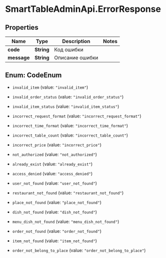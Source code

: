 # SmartTableAdminApi.ErrorResponse

## Properties

Name | Type | Description | Notes
------------ | ------------- | ------------- | -------------
**code** | **String** | Код ошибки | 
**message** | **String** | Описание ошибки | 



## Enum: CodeEnum


* `invalid_item` (value: `"invalid_item"`)

* `invalid_order_status` (value: `"invalid_order_status"`)

* `invalid_item_status` (value: `"invalid_item_status"`)

* `incorrect_request_format` (value: `"incorrect_request_format"`)

* `incorrect_time_format` (value: `"incorrect_time_format"`)

* `incorrect_table_count` (value: `"incorrect_table_count"`)

* `incorrect_price` (value: `"incorrect_price"`)

* `not_authorized` (value: `"not_authorized"`)

* `already_exist` (value: `"already_exist"`)

* `access_denied` (value: `"access_denied"`)

* `user_not_found` (value: `"user_not_found"`)

* `restaurant_not_found` (value: `"restaurant_not_found"`)

* `place_not_found` (value: `"place_not_found"`)

* `dish_not_found` (value: `"dish_not_found"`)

* `menu_dish_not_found` (value: `"menu_dish_not_found"`)

* `order_not_found` (value: `"order_not_found"`)

* `item_not_found` (value: `"item_not_found"`)

* `order_not_belong_to_place` (value: `"order_not_belong_to_place"`)




